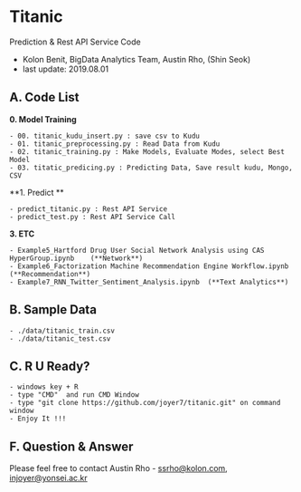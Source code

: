 
# Titanic 
Prediction & Rest API Service Code 
- Kolon Benit, BigData Analytics Team, Austin Rho, (Shin Seok)
- last update: 2019.08.01 

## A. Code List
**0. Model Training**

    - 00. titanic_kudu_insert.py : save csv to Kudu
    - 01. titanic_preprocessing.py : Read Data from Kudu
    - 02. titanic_training.py : Make Models, Evaluate Modes, select Best Model
    - 03. titatic_predicing.py : Predicting Data, Save result kudu, Mongo, CSV

**1. Predict **

    - predict_titanic.py : Rest API Service 
    - predict_test.py : Rest API Service Call 

**3. ETC**

    - Example5_Hartford Drug User Social Network Analysis using CAS HyperGroup.ipynb    (**Network**)
    - Example6_Factorization Machine Recommendation Engine Workflow.ipynb (**Recommendation**)
    - Example7_RNN_Twitter_Sentiment_Analysis.ipynb  (**Text Analytics**)

## B. Sample Data
    - ./data/titanic_train.csv 
    - ./data/titanic_test.csv 

## C. R U Ready?
    - windows key + R
    - type "CMD"  and run CMD Window
    - type "git clone https://github.com/joyer7/titanic.git" on command window
    - Enjoy It !!!
    

## F. Question & Answer
Please feel free to contact Austin Rho 
    - ssrho@kolon.com, injoyer@yonsei.ac.kr



